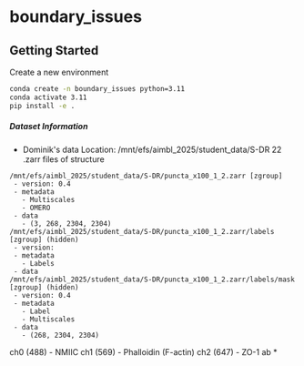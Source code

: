 # boundary_issues

## Getting Started

Create a new environment
```bash
conda create -n boundary_issues python=3.11
conda activate 3.11
pip install -e .
```

##### Dataset Information
* Dominik's data
Location: /mnt/efs/aimbl_2025/student_data/S-DR
22 .zarr files of structure
```
/mnt/efs/aimbl_2025/student_data/S-DR/puncta_x100_1_2.zarr [zgroup]
 - version: 0.4
 - metadata
   - Multiscales
   - OMERO
 - data
   - (3, 268, 2304, 2304)
/mnt/efs/aimbl_2025/student_data/S-DR/puncta_x100_1_2.zarr/labels [zgroup] (hidden)
 - version: 
 - metadata
   - Labels
 - data
/mnt/efs/aimbl_2025/student_data/S-DR/puncta_x100_1_2.zarr/labels/mask [zgroup] (hidden)
 - version: 0.4
 - metadata
   - Label
   - Multiscales
 - data
   - (268, 2304, 2304)
```
ch0 (488) - NMIIC
ch1 (569) - Phalloidin (F-actin)
ch2 (647) - ZO-1 ab
* 